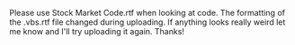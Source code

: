Please use Stock Market Code.rtf when looking at code. The formatting of the .vbs.rtf file changed during uploading. If anything looks really weird let me know and I'll try uploading it again. Thanks!
